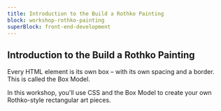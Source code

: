 ```yaml
---
title: Introduction to the Build a Rothko Painting
block: workshop-rothko-painting
superBlock: front-end-development
---
```


## Introduction to the Build a Rothko Painting

Every HTML element is its own box – with its own spacing and a border. This is called the Box Model.

In this workshop, you'll use CSS and the Box Model to create your own Rothko-style rectangular art pieces.
